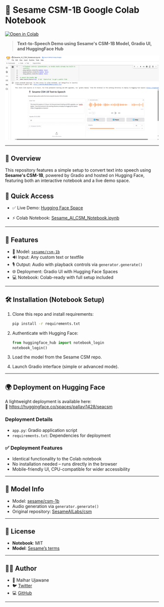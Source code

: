 # 🧠 Sesame CSM-1B Google Colab Notebook

[![Open in Colab](https://colab.research.google.com/assets/colab-badge.svg)](https://colab.research.google.com/github/Justmalhar/csm-google-collab/blob/main/Sesame_AI_CSM_Notebook.ipynb)

> **Text-to-Speech Demo using Sesame's CSM-1B Model, Gradio UI, and HuggingFace Hub**


![Demo](demo.png)


---

## 📌 Overview
This repository features a simple setup to convert text into speech using **Sesame's CSM-1B**, powered by Gradio and hosted on Hugging Face, featuring both an interactive notebook and a live demo space.

## 🚀 Quick Access

- ✅ Live Demo: [Hugging Face Space](https://huggingface.co/spaces/pallavi1428/seacsm)

- ⚡ Colab Notebook: [Sesame_AI_CSM_Notebook.ipynb](https://colab.research.google.com/github/Justmalhar/csm-google-collab/blob/main/Sesame_AI_CSM_Notebook.ipynb)

---

## 🧩 Features

- 🤖 Model: [`sesame/csm-1b`](https://huggingface.co/sesame/csm-1b) 
- 🔊 Input: Any custom text or textfile 
- 🎙️ Output: Audio with playback controls via `generator.generate()`
- 🌐 Deployment: Gradio UI with Hugging Face Spaces
- 💻 Notebook: Colab-ready with full setup included

---

## 🛠️ Installation (Notebook Setup)

1. Clone this repo and install requirements:

   ```bash
   pip install -r requirements.txt
   ```

2. Authenticate with Hugging Face:

   ```python
   from huggingface_hub import notebook_login
   notebook_login()
   ```

3. Load the model from the Sesame CSM repo.

4. Launch Gradio interface (simple or advanced mode).

---

## 🌍 Deployment on Hugging Face
A lightweight deployment is available here:  
🔗 https://huggingface.co/spaces/pallavi1428/seacsm

### Deployment Details
- `app.py`: Gradio application script
- `requirements.txt`: Dependencies for deployment

### ✅ Deployment Features
- Identical functionality to the Colab notebook
- No installation needed – runs directly in the browser
- Mobile-friendly UI, CPU-compatible for wider accessibility

---

## 🧬 Model Info

- Model: [sesame/csm-1b](https://huggingface.co/sesame/csm-1b)  
- Audio generation via `generator.generate()`  
- Original repository: [SesameAILabs/csm](https://github.com/SesameAILabs/csm)

---

## 🧬 License  
- **Notebook**: MIT  
- **Model**: [Sesame’s terms](https://huggingface.co/sesame/csm-1b)  

---

## 🧑‍💻 Author
- 👤 Malhar Ujawane
- 🐦 [Twitter](https://x.com/justmalhar)
- 💻 [GitHub](https://github.com/justmalhar)  

---